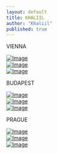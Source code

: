 ```yaml
---
layout: default
title: KHALIIL
author: "Khaliil"
published: true
---
```

<div class="scroll-container" id="scroller">
<div class="item"><p>VIENNA</p></div>
<div class="item"><a style="cursor: pointer;" href="https://tour.khaliil.com/" target="_blank"><img src="https://pub-711e690bbd0d461890cf62bf43a6282b.r2.dev/IMG_1743.jpeg" class="img-item" alt="Image" decoding="async" loading="eager"></a></div>
<div class="item"><a style="cursor: pointer;" href="https://tour.khaliil.com/" target="_blank"><img src="https://pub-711e690bbd0d461890cf62bf43a6282b.r2.dev/IMG_1731.jpeg" class="img-item" alt="Image" decoding="async" loading="eager"></a></div>
<div class="item"><a style="cursor: pointer;" href="https://tour.khaliil.com/" target="_blank"><img src="https://pub-711e690bbd0d461890cf62bf43a6282b.r2.dev/IMG_3815.jpeg" class="img-item" alt="Image" decoding="async" loading="eager"></a></div>
<div class="item"><p>BUDAPEST</p></div>
<div class="item"><a style="cursor: pointer;" href="https://tour.khaliil.com/" target="_blank"><img src="https://pub-62c7562398154a439829645cb8dca3d2.r2.dev/IMG_2368.jpeg" class="img-item" alt="Image" decoding="async" loading="eager"></a></div>
<div class="item"><a style="cursor: pointer;" href="https://tour.khaliil.com/" target="_blank"><img src="https://pub-62c7562398154a439829645cb8dca3d2.r2.dev/IMG_2227.jpeg" class="img-item" alt="Image" decoding="async" loading="eager"></a></div>
<div class="item"><a style="cursor: pointer;" href="https://tour.khaliil.com/" target="_blank"><img src="https://pub-62c7562398154a439829645cb8dca3d2.r2.dev/IMG_2150.jpeg" class="img-item" alt="Image" decoding="async" loading="eager"></a></div>
<div class="item"><p>PRAGUE</p></div>
<div class="item"><a style="cursor: pointer;" href="https://tour.khaliil.com/" target="_blank"><img src="https://pub-1f29174c420746d4bea24ccbcc9e105d.r2.dev/IMG_3682.jpeg" class="img-item" alt="Image" decoding="async" loading="eager"></a></div>
<div class="item"><a style="cursor: pointer;" href="https://tour.khaliil.com/" target="_blank"><img src="https://pub-1f29174c420746d4bea24ccbcc9e105d.r2.dev/IMG_3692.jpeg" class="img-item" alt="Image" decoding="async" loading="eager"></a></div>
<div class="item"><a style="cursor: pointer;" href="https://tour.khaliil.com/" target="_blank"><img src="https://pub-1f29174c420746d4bea24ccbcc9e105d.r2.dev/IMG_2491.jpeg" class="img-item" alt="Image" decoding="async" loading="eager"></a></div>
</div>

<script>
  const scroller = document.getElementById("scroller");
  const speed = 200;
  const delayStart = 2000;
  const delayEnd = 2800;

  function smoothScroll(target) {
    return new Promise(resolve => {
      const start = scroller.scrollTop;
      const distance = target - start;
      const duration = Math.abs(distance) / speed * 1000;
      let startTime = null;

      function step(timestamp) {
        if (!startTime) startTime = timestamp;
        const progress = Math.min((timestamp - startTime) / duration, 1);
        scroller.scrollTop = start + distance * progress;
        if (progress < 1) {
          requestAnimationFrame(step);
        } else {
          resolve();
        }
      }
      requestAnimationFrame(step);
    });
  }

  async function loopScroll() {
    await new Promise(r => setTimeout(r, delayStart));
    while (true) {
      await smoothScroll(scroller.scrollHeight - scroller.clientHeight);
      await new Promise(r => setTimeout(r, delayEnd));
      await smoothScroll(0);
      await new Promise(r => setTimeout(r, delayEnd));
    }
  }

  loopScroll();
</script>